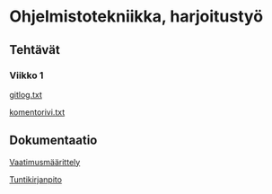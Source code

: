 # Ohjelmistotekniikka, harjoitustyö
## Tehtävät
### Viikko 1
[gitlog.txt](https://github.com/alanenpa/ot-harjoitustyo/blob/master/laskarit/viikko1/gitlog.txt)

[komentorivi.txt](https://github.com/alanenpa/ot-harjoitustyo/blob/master/laskarit/viikko1/komentorivi.txt)

## Dokumentaatio

[Vaatimusmäärittely](https://github.com/alanenpa/ot-harjoitustyo/blob/master/dokumentaatio/vaatimusmaarittely.md)

[Tuntikirjanpito](https://github.com/alanenpa/ot-harjoitustyo/blob/master/dokumentaatio/tuntikirjanpito.md)

